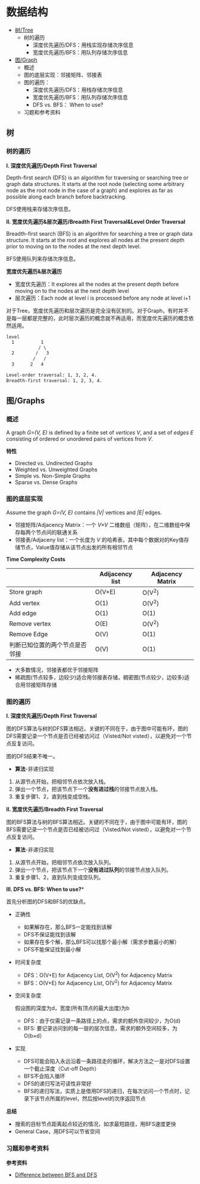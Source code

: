 # 数据结构

- [树/Tree](#树20230909)
  - 树的遍历 
    - 深度优先遍历/DFS：用栈实现存储次序信息
    - 宽度优先遍历/BFS：用队列存储次序信息
- [图/Graph](#图20230909)
  - 概述
  - 图的底层实现：邻接矩阵、邻接表
  - 图的遍历：
    - 深度优先遍历/DFS：用栈存储次序信息
    - 宽度优先遍历/BFS：用队列存储次序信息
    - DFS vs. BFS： When to use?
  - 习题和参考资料

## 树 <a name = "树20230909">

### 树的遍历

**I. 深度优先遍历/Depth First Traversal**

Depth-first search (DFS) is an algorithm for traversing or searching tree or graph data structures. It starts at the root node (selecting some arbitrary node as the root node in the case of a graph) and explores as far as possible along each branch before backtracking.

DFS使用栈来存储次序信息。

**II. 宽度优先遍历&层次遍历/Breadth First Traversal&Level Order Traversal**

Breadth-first search (BFS) is an algorithm for searching a tree or graph data structure. It starts at the root and explores all nodes at the present depth prior to moving on to the nodes at the next depth level. 

BFS使用队列来存储次序信息。

**宽度优先遍历&层次遍历**

  - 宽度优先遍历：It explores all the nodes at the present depth before moving on to the nodes at the next depth level
  - 层次遍历：Each node at level i is processed before any node at level i+1

对于Tree，宽度优先遍历和层次遍历是完全没有区别的。对于Graph，有时并不是每一层都是完整的，此时层次遍历的概念就不再适用，而宽度优先遍历的概念依然适用。

```html
level
  1          1
            / \
  2        /   3
          /   /
  3      2   4

Level-order traversal: 1, 3, 2, 4.
Breadth-first traversal: 1, 2, 3, 4.
```

## 图/Graphs <a name = "图20230909">

### 概述

A graph *G=(V, E)* is defined by a finite set of *vertices V*, and a set of *edges E* consisting of ordered or unordered pairs of vertices from *V*. 

**特性**

- Directed vs. Undirected Graphs
- Weighted vs. Unweighted Graphs
- Simple vs. Non-Simple Graphs
- Sparse vs. Dense Graphs

### 图的底层实现

Assume the graph *G=(V, E)* contains *|V|* vertices and *|E|* edges.
- 邻接矩阵/Adjacency Matrix：一个 *V×V* 二维数组（矩阵），在二维数组中保存每两个节点间的联通关系
- 邻接表/Adjaceny list：一个长度为 *V* 的哈希表，其中每个数据对的Key值存储节点，Value值存储从该节点出发的所有相邻节点

**Time Complexity Costs**

|   |Adijacency list|Adjacency Matrix|
|---|---|---|
|Store graph|O(V+E)|O(V<sup>2</sup>)|
|Add vertex|O(1)|O(V<sup>2</sup>)|
|Add edge|O(1)|O(1)|
|Remove vertex|O(E)|O(V<sup>2</sup>)|
|Remove Edge|O(V)|O(1)|
|判断已知位置的两个节点是否邻接|O(V)|O(1)|

- 大多数情况，邻接表都优于邻接矩阵
- 稀疏图(节点较多，边较少)适合用邻接表存储，稠密图(节点较少，边较多)适合用邻接矩阵存储

### 图的遍历

**I. 深度优先遍历/Depth First Traversal**

图的DFS算法与树的DFS算法相近。关键的不同在于，由于图中可能有环，图的DFS需要记录一个节点是否已经被访问过（Visted/Not visted），以避免对一个节点反复访问。

图的DFS结果不唯一。

- **算法**-非递归实现

1. 从源节点开始，把相邻节点依次放入栈。
2. 弹出一个节点，把该节点下一个**没有进过栈**的邻接节点放入栈。
3. 重复步骤1、2，直到栈变成空栈。

**II. 宽度优先遍历/Breadth First Traversal**

图的BFS算法与树的BFS算法相近。关键的不同在于，由于图中可能有环，图的BFS需要记录一个节点是否已经被访问过（Visted/Not visted），以避免对一个节点反复访问。

- **算法**-非递归实现

1. 从源节点开始，把相邻节点依次放入队列。
2. 弹出一个节点，把该节点下一个**没有进过队列**的邻接节点放入队列。
3. 重复步骤1、2，直到队列变成空队列。

**III. DFS vs. BFS: When to use?***

首先分析图的DFS和BFS的优缺点。

- 正确性
  - 如果解存在，那么BFS一定能找到该解
  - DFS不保证能找到该解
  - 如果存在多个解，那么BFS可以找那个最小解（需求步数最小的解）
  - DFS不能保证找到最小解
- 时间复杂度
  - DFS：O(V+E) for Adjacency List, O(V<sup>2</sup>) for Adjacency Matrix 
  - BFS：O(V+E) for Adjacency List, O(V<sup>2</sup>) for Adjacency Matrix
- 空间复杂度

  假设图的深度为d，宽度(所有顶点的最大出度)为b
  - DFS：由于仅需记录一条路径上的点，需求的额外空间较少，为O(d)
  - BFS: 要记录访问到的每一层的层次信息，需求的额外空间较多，为O(b×d）
- 实现
  - DFS可能会陷入永远沿着一条路径走的循环，解决方法之一是对DFS设置一个截止深度（Cut-off Depth）
  - BFS不会陷入循环
  - DFS的递归写法可读性非常好
  - BFS的递归写法，实质上是借用DFS的递归，在每次访问一个节点时，记录下该节点所属的level，然后按level的次序返回节点

**总结**

- 搜索的目标节点距离起点较近的情况，如求最短路径，用BFS速度更快
- General Case，用DFS可以节省空间

### 习题和参考资料

**参考资料**
- [Difference between BFS and DFS](https://www.geeksforgeeks.org/difference-between-bfs-and-dfs/?ref=lbp)








